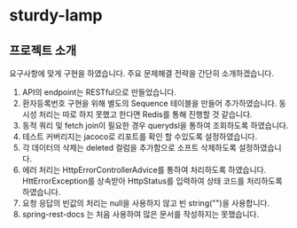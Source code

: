 # sturdy-lamp

## 프로젝트 소개

요구사항에 맞게 구현을 하였습니다. 주요 문제해결 전략을 간단히 소개하겠습니다.

1. API의 endpoint는 RESTful으로 만들었습니다.
1. 환자등록번호 구현을 위해 별도의 Sequence 테이블을 만들어 추가하였습니다. 동시성 처리는 따로 하지 못했고 한다면 Redis를 통해 진행할 것 같습니다.
2. 동적 쿼리 및 fetch join이 필요한 경우 querydsl을 통하여 조회하도록 하였습니다.
3. 테스트 커버리지는 jacoco로 리포트를 확인 할 수있도록 설정하였습니다.
4. 각 데이터의 삭제는 deleted 컬럼을 추가함으로 소프트 삭제하도록 설정하였습니다.
5. 에러 처리는 HttpErrorControllerAdvice를 통하여 처리하도록 하였습니다. HttErrorException를 상속받아 HttpStatus를 입력하여 상태 코드를 처리하도록 하였습니다.
6. 요청 응답의 빈값의 처리는 null을 사용하지 않고 빈 string("")을 사용합니다.
7. spring-rest-docs 는 처음 사용하여 많은 문서를 작성하지는 못했습니다.